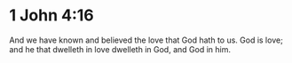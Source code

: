 # 1 John 4:16

And we have known and believed the love that God hath to us. God is love; and he that dwelleth in love dwelleth in God, and God in him.